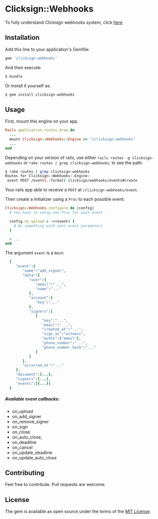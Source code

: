 # Clicksign::Webhooks

To fully understand Clicksign webhooks system, click [here](https://developers.clicksign.com/docs/introducao-a-webhooks)

## Installation
Add this line to your application's Gemfile:

```ruby
gem 'clicksign-webhooks'
```

And then execute:
```bash
$ bundle
```

Or install it yourself as:
```bash
$ gem install clicksign-webhooks
```

## Usage

First, mount this engine on your app.

```ruby
Rails.application.routes.draw do
  ...
  mount Clicksign::Webhooks::Engine => "/clicksign-webhooks"
  ...
end

```

Depending on your version of rails, use either `rails routes -g clicksign-webhooks` or `rake routes | grep clicksign-webhooks`, to see the path:

```bash
$ rake routes | grep clicksign-webhooks
Routes for Clicksign::Webhooks::Engine:
 event POST /event(.:format) clicksign/webhooks/events#create
```

Your rails app able to receive a `POST` at `/clicksign-webhooks/event`.

Then create a initializer using a `Proc` to each possible event:

```ruby
Clicksign::Webhooks.configure do |config|
  # You have to setup one Proc for each event

  config.on_upload = ->(event) {
    # Do something with sent event parameters
  }

  # ...
end
```

The argument `event` is a `Hash`:

```ruby
  {
     "event":{
        "name":"add_signer",
        "data":{
           "user":{
              "email":"...",
              "name":"..."
           },
           "account":{
              "key":"..."
           },
           "signers":[
              {
                 "key":"...",
                 "email":"...",
                 "created_at":"...",
                 "sign_as":"witness",
                 "auths":["email"],
                 "phone_number":"...",
                 "phone_number_hash":"..."
              }
           ]
        },
        "occurred_at":"..."
     },
     "document":{...},
     "signers":[...],
     "events":[{...}]
  }
```

##### Available event callbacks:

- on_upload
- on_add_signer
- on_remove_signer
- on_sign
- on_close
- on_auto_close,
- on_deadline
- on_cancel
- on_update_deadline
- on_update_auto_close

## Contributing

Feel free to contribute. Pull requests are welcome.

## License
The gem is available as open source under the terms of the [MIT License](https://opensource.org/licenses/MIT).
